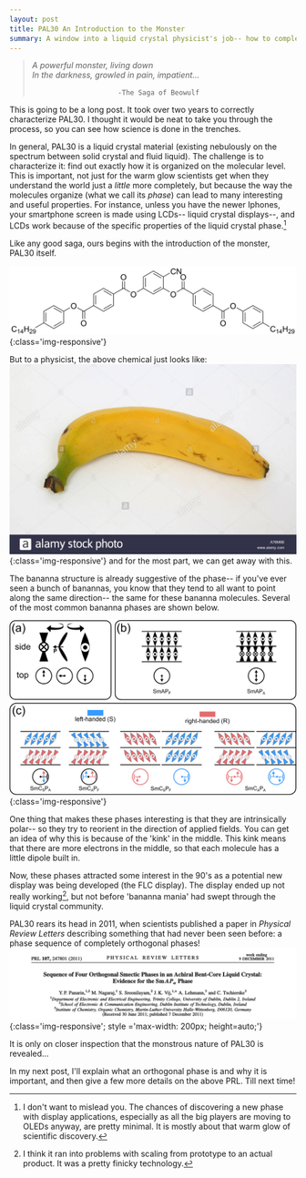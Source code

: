 ```yaml
---
layout: post
title: PAL30 An Introduction to the Monster
summary: A window into a liquid crystal physicist's job-- how to completely characterize a novel phase of matter
---
```

>*A powerful monster, living down<br/>
>In the darkness, growled in pain, impatient...*
>
>                          -The Saga of Beowulf

This is going to be a long post. It took over two years to correctly characterize PAL30. I thought it would be neat to take you through the process, so you can see how science is done in the trenches.

In general, PAL30 is a liquid crystal material (existing nebulously on the spectrum between solid crystal and fluid liquid). The challenge is to characterize it: find out exactly how it is organized on the molecular level. This is important, not just for the warm glow scientists get when they understand the world just a *little* more completely, but because the way the molecules organize (what we call its *phase*) can lead to many interesting and useful properties. For instance, unless
you have the newer Iphones, your smartphone screen is made using LCDs-- liquid crystal displays--, and LCDs work because of the specific properties of the liquid crystal phase.[^1] 

[^1]: I don't want to mislead you. The chances of discovering a new phase with display applications, especially as all the big players are moving to OLEDs anyway, are pretty minimal. It is mostly about that warm glow of scientific discovery.


Like any good saga, ours begins with the introduction of the monster, PAL30 itself. 

![PAL30 Chemical Structure](/assets/pal30/pal30structure.png){:class='img-responsive'}

But to a physicist, the above chemical just looks like:
![PAL30 Bananna Structure](/assets/pal30/bananna.jpg){:class='img-responsive'}
and for the most part, we can get away with this.

The bananna structure is already suggestive of the phase-- if you've ever seen a bunch of banannas, you know that they tend to all want to point along the same direction-- the same for these bananna molecules. Several of the most common bananna phases are shown below. 

![Common Bananna Phases](/assets/pal30/commonbentcores-1.png){:class='img-responsive'}

One thing that makes these phases interesting is that they are intrinsically polar-- so they try to reorient in the direction of applied fields. You can get an idea of why this is because of the 'kink' in the middle. This kink means that there are more electrons in the middle, so that each molecule has a little dipole built in.

Now, these phases attracted some interest in the 90's as a potential new display was being developed (the FLC display). The display ended up not really working[^2], but not before 'bananna mania' had swept through the liquid crystal community. 

[^2]: I think it ran into problems with scaling from prototype to an actual product. It was a pretty finicky technology.

PAL30 rears its head in 2011, when scientists published a paper in *Physical Review Letters* describing something that had never been seen before: a phase sequence of completely orthogonal phases!
![An Orthogonal Series of Phases](/assets/pal30/pal30header-1.png){:class='img-responsive'; style ='max-width: 200px; height=auto;'}


It is only on closer inspection that the monstrous nature of PAL30 is revealed...


In my next post, I'll explain what an orthogonal phase is and why it is important, and then give a few more details on the above PRL. Till next time!
